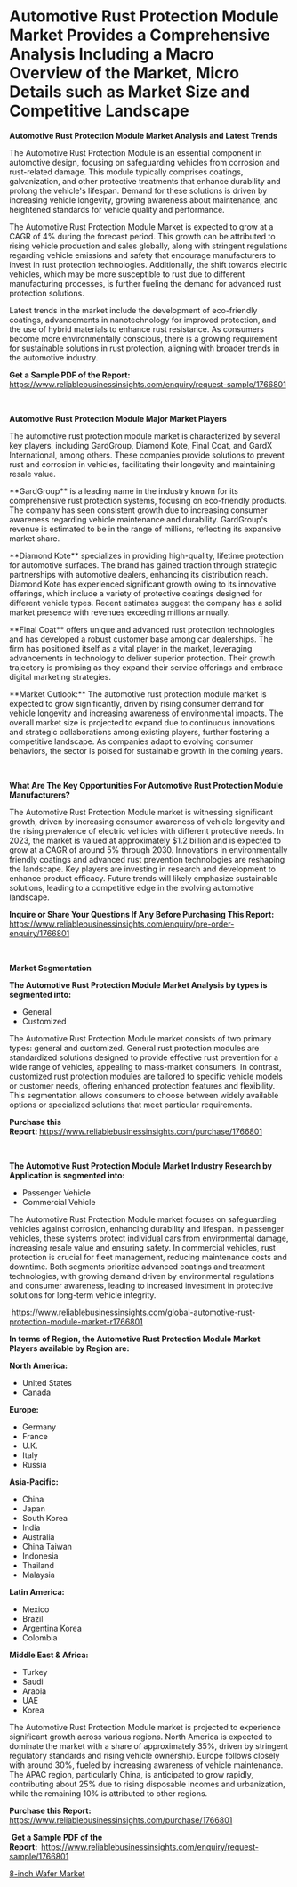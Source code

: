 <p><h1>Automotive Rust Protection Module Market Provides a Comprehensive Analysis Including a Macro Overview of the Market, Micro Details such as Market Size and Competitive Landscape</h1></p><p><strong>Automotive Rust Protection Module Market Analysis and Latest Trends</strong></p>
<p><p>The Automotive Rust Protection Module is an essential component in automotive design, focusing on safeguarding vehicles from corrosion and rust-related damage. This module typically comprises coatings, galvanization, and other protective treatments that enhance durability and prolong the vehicle's lifespan. Demand for these solutions is driven by increasing vehicle longevity, growing awareness about maintenance, and heightened standards for vehicle quality and performance.</p><p>The Automotive Rust Protection Module Market is expected to grow at a CAGR of 4% during the forecast period. This growth can be attributed to rising vehicle production and sales globally, along with stringent regulations regarding vehicle emissions and safety that encourage manufacturers to invest in rust protection technologies. Additionally, the shift towards electric vehicles, which may be more susceptible to rust due to different manufacturing processes, is further fueling the demand for advanced rust protection solutions.</p><p>Latest trends in the market include the development of eco-friendly coatings, advancements in nanotechnology for improved protection, and the use of hybrid materials to enhance rust resistance. As consumers become more environmentally conscious, there is a growing requirement for sustainable solutions in rust protection, aligning with broader trends in the automotive industry.</p></p>
<p><strong>Get a Sample PDF of the Report:&nbsp;</strong> <a href="https://www.reliablebusinessinsights.com/enquiry/request-sample/1766801?utm_campaign=2323&utm_medium=2&utm_source=Github&utm_content=ia&utm_term=13022025&utm_id=automotive-rust-protection-module">https://www.reliablebusinessinsights.com/enquiry/request-sample/1766801</a></p>
<p>&nbsp;</p>
<p><strong>Automotive Rust Protection Module Major Market Players</strong></p>
<p><p>The automotive rust protection module market is characterized by several key players, including GardGroup, Diamond Kote, Final Coat, and GardX International, among others. These companies provide solutions to prevent rust and corrosion in vehicles, facilitating their longevity and maintaining resale value.</p><p>**GardGroup** is a leading name in the industry known for its comprehensive rust protection systems, focusing on eco-friendly products. The company has seen consistent growth due to increasing consumer awareness regarding vehicle maintenance and durability. GardGroup's revenue is estimated to be in the range of millions, reflecting its expansive market share.</p><p>**Diamond Kote** specializes in providing high-quality, lifetime protection for automotive surfaces. The brand has gained traction through strategic partnerships with automotive dealers, enhancing its distribution reach. Diamond Kote has experienced significant growth owing to its innovative offerings, which include a variety of protective coatings designed for different vehicle types. Recent estimates suggest the company has a solid market presence with revenues exceeding millions annually.</p><p>**Final Coat** offers unique and advanced rust protection technologies and has developed a robust customer base among car dealerships. The firm has positioned itself as a vital player in the market, leveraging advancements in technology to deliver superior protection. Their growth trajectory is promising as they expand their service offerings and embrace digital marketing strategies.</p><p>**Market Outlook:** The automotive rust protection module market is expected to grow significantly, driven by rising consumer demand for vehicle longevity and increasing awareness of environmental impacts. The overall market size is projected to expand due to continuous innovations and strategic collaborations among existing players, further fostering a competitive landscape. As companies adapt to evolving consumer behaviors, the sector is poised for sustainable growth in the coming years.</p></p>
<p>&nbsp;</p>
<p><strong>What Are The Key Opportunities For Automotive Rust Protection Module Manufacturers?</strong></p>
<p><p>The Automotive Rust Protection Module market is witnessing significant growth, driven by increasing consumer awareness of vehicle longevity and the rising prevalence of electric vehicles with different protective needs. In 2023, the market is valued at approximately $1.2 billion and is expected to grow at a CAGR of around 5% through 2030. Innovations in environmentally friendly coatings and advanced rust prevention technologies are reshaping the landscape. Key players are investing in research and development to enhance product efficacy. Future trends will likely emphasize sustainable solutions, leading to a competitive edge in the evolving automotive landscape.</p></p>
<p><strong>Inquire or Share Your Questions If Any Before Purchasing This Report:</strong> <a href="https://www.reliablebusinessinsights.com/enquiry/pre-order-enquiry/1766801?utm_campaign=2323&utm_medium=2&utm_source=Github&utm_content=ia&utm_term=13022025&utm_id=automotive-rust-protection-module">https://www.reliablebusinessinsights.com/enquiry/pre-order-enquiry/1766801</a></p>
<p>&nbsp;</p>
<p><strong>Market Segmentation</strong></p>
<p><strong>The Automotive Rust Protection Module Market Analysis by types is segmented into:</strong></p>
<p><ul><li>General</li><li>Customized</li></ul></p>
<p><p>The Automotive Rust Protection Module market consists of two primary types: general and customized. General rust protection modules are standardized solutions designed to provide effective rust prevention for a wide range of vehicles, appealing to mass-market consumers. In contrast, customized rust protection modules are tailored to specific vehicle models or customer needs, offering enhanced protection features and flexibility. This segmentation allows consumers to choose between widely available options or specialized solutions that meet particular requirements.</p></p>
<p><strong>Purchase this Report:&nbsp;</strong><a href="https://www.reliablebusinessinsights.com/purchase/1766801?utm_campaign=2323&utm_medium=2&utm_source=Github&utm_content=ia&utm_term=13022025&utm_id=automotive-rust-protection-module">https://www.reliablebusinessinsights.com/purchase/1766801</a></p>
<p>&nbsp;</p>
<p><strong>The Automotive Rust Protection Module Market Industry Research by Application is segmented into:</strong></p>
<p><ul><li>Passenger Vehicle</li><li>Commercial Vehicle</li></ul></p>
<p><p>The Automotive Rust Protection Module market focuses on safeguarding vehicles against corrosion, enhancing durability and lifespan. In passenger vehicles, these systems protect individual cars from environmental damage, increasing resale value and ensuring safety. In commercial vehicles, rust protection is crucial for fleet management, reducing maintenance costs and downtime. Both segments prioritize advanced coatings and treatment technologies, with growing demand driven by environmental regulations and consumer awareness, leading to increased investment in protective solutions for long-term vehicle integrity.</p></p>
<p><a href="https://www.reliablebusinessinsights.com/global-automotive-rust-protection-module-market-r1766801?utm_campaign=2323&utm_medium=2&utm_source=Github&utm_content=ia&utm_term=13022025&utm_id=automotive-rust-protection-module">&nbsp;https://www.reliablebusinessinsights.com/global-automotive-rust-protection-module-market-r1766801</a></p>
<p><strong>In terms of Region, the Automotive Rust Protection Module Market Players available by Region are:</strong></p>
<p>
    <p> <strong> North America: </strong>
        <ul>
            <li>United States</li>
            <li>Canada</li>
        </ul>
        </p> 
    <p> <strong> Europe: </strong>
        <ul>
            <li>Germany</li>
            <li>France</li>
            <li>U.K.</li>
            <li>Italy</li>
            <li>Russia</li>
        </ul>
        </p> 
    <p> <strong> Asia-Pacific: </strong>
        <ul>
            <li>China</li>
            <li>Japan</li>
            <li>South Korea</li>
            <li>India</li>
            <li>Australia</li>
            <li>China Taiwan</li>
            <li>Indonesia</li>
            <li>Thailand</li>
            <li>Malaysia</li>
        </ul>
        </p> 
    <p> <strong> Latin America: </strong>
        <ul>
            <li>Mexico</li>
            <li>Brazil</li>
            <li>Argentina Korea</li>
            <li>Colombia</li>
        </ul>
        </p> 
    <p> <strong> Middle East & Africa: </strong>
        <ul>
            <li>Turkey</li>
            <li>Saudi</li>
            <li>Arabia</li>
            <li>UAE</li>
            <li>Korea</li>
        </ul>
    </p>
    </p>
<p><p>The Automotive Rust Protection Module market is projected to experience significant growth across various regions. North America is expected to dominate the market with a share of approximately 35%, driven by stringent regulatory standards and rising vehicle ownership. Europe follows closely with around 30%, fueled by increasing awareness of vehicle maintenance. The APAC region, particularly China, is anticipated to grow rapidly, contributing about 25% due to rising disposable incomes and urbanization, while the remaining 10% is attributed to other regions.</p></p>
<p><strong>Purchase this Report: </strong><a href="https://www.reliablebusinessinsights.com/purchase/1766801?utm_campaign=2323&utm_medium=2&utm_source=Github&utm_content=ia&utm_term=13022025&utm_id=automotive-rust-protection-module">https://www.reliablebusinessinsights.com/purchase/1766801</a></p>
<p>&nbsp;<strong>Get a Sample PDF of the Report:&nbsp;&nbsp;</strong><a href="https://www.reliablebusinessinsights.com/enquiry/request-sample/1766801?utm_campaign=2323&utm_medium=2&utm_source=Github&utm_content=ia&utm_term=13022025&utm_id=automotive-rust-protection-module">https://www.reliablebusinessinsights.com/enquiry/request-sample/1766801</a></p>
<p><strong></strong></p>
<p><p><a href="https://github.com/stephaniwo144/Market-Research-Report-List-1/blob/main/8-inch-wafer-market.md?utm_campaign=2323&utm_medium=2&utm_source=Github&utm_content=ia&utm_term=13022025&utm_id=automotive-rust-protection-module">8-inch Wafer Market</a></p></p>